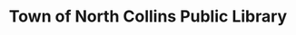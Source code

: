 ---
layout: repo
title: "Town of North Collins Public Library"
id: 22001
permalink: repos/22001/
---